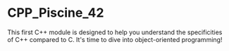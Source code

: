 # CPP_Piscine_42

This first C++ module is designed to help you understand the specificities of C++ compared to C. It's time to dive into object-oriented programming!
